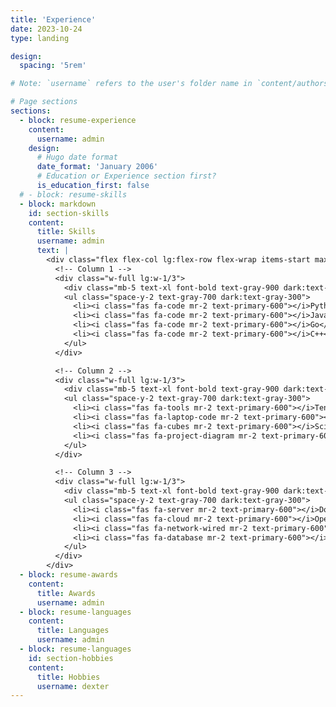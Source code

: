 ```yaml
---
title: 'Experience'
date: 2023-10-24
type: landing

design:
  spacing: '5rem'

# Note: `username` refers to the user's folder name in `content/authors/`

# Page sections
sections:
  - block: resume-experience
    content:
      username: admin
    design:
      # Hugo date format
      date_format: 'January 2006'
      # Education or Experience section first?
      is_education_first: false
  # - block: resume-skills
  - block: markdown
    id: section-skills
    content:
      title: Skills
      username: admin
      text: |
        <div class="flex flex-col lg:flex-row flex-wrap items-start max-w-prose mx-auto gap-3 px-6 md:px-0">
          <!-- Column 1 -->
          <div class="w-full lg:w-1/3">
            <div class="mb-5 text-xl font-bold text-gray-900 dark:text-white">Programming</div>
            <ul class="space-y-2 text-gray-700 dark:text-gray-300">
              <li><i class="fas fa-code mr-2 text-primary-600"></i>Python</li>
              <li><i class="fas fa-code mr-2 text-primary-600"></i>JavaScript</li>
              <li><i class="fas fa-code mr-2 text-primary-600"></i>Go</li>
              <li><i class="fas fa-code mr-2 text-primary-600"></i>C++</li>
            </ul>
          </div>

          <!-- Column 2 -->
          <div class="w-full lg:w-1/3">
            <div class="mb-5 text-xl font-bold text-gray-900 dark:text-white">Tools & Frameworks</div>
            <ul class="space-y-2 text-gray-700 dark:text-gray-300">
              <li><i class="fas fa-tools mr-2 text-primary-600"></i>TensorFlow</li>
              <li><i class="fas fa-laptop-code mr-2 text-primary-600"></i>PyTorch</li>
              <li><i class="fas fa-cubes mr-2 text-primary-600"></i>Scikit-learn</li>
              <li><i class="fas fa-project-diagram mr-2 text-primary-600"></i>Keras</li>
            </ul>
          </div>

          <!-- Column 3 -->
          <div class="w-full lg:w-1/3">
            <div class="mb-5 text-xl font-bold text-gray-900 dark:text-white">Infrastructure</div>
            <ul class="space-y-2 text-gray-700 dark:text-gray-300">
              <li><i class="fas fa-server mr-2 text-primary-600"></i>Docker</li>
              <li><i class="fas fa-cloud mr-2 text-primary-600"></i>OpenStack</li>
              <li><i class="fas fa-network-wired mr-2 text-primary-600"></i>Kubernetes</li>
              <li><i class="fas fa-database mr-2 text-primary-600"></i>PostgreSQL</li>
            </ul>
          </div>
        </div>
  - block: resume-awards
    content:
      title: Awards
      username: admin
  - block: resume-languages
    content:
      title: Languages
      username: admin
  - block: resume-languages
    id: section-hobbies
    content:
      title: Hobbies
      username: dexter
---
```

